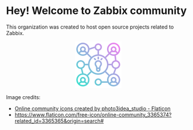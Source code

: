 # Hey! Welcome to Zabbix community

This organization was created to host open source projects related to Zabbix.

 <p align="center">
    <img src="./images/online-community_128.png" alt="logo of organization">
 </p>

Image credits:
* <a href="https://www.flaticon.com/free-icons/online-community" title="online community icons">Online community icons created by photo3idea_studio - Flaticon</a>
* https://www.flaticon.com/free-icon/online-community_3365374?related_id=3365365&origin=search#